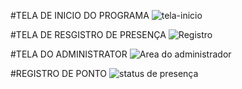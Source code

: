 #TELA DE INICIO DO PROGRAMA ![tela-inicio](https://github.com/user-attachments/assets/6fb349b8-1c15-482f-94db-6bd2549248a3)

#TELA DE  RESGISTRO DE PRESENÇA ![Registro](https://github.com/user-attachments/assets/f1cf1210-b65b-432a-b8a5-2861b7c4a994)

#TELA DO ADMINISTRATOR ![Area do administrador](https://github.com/user-attachments/assets/c41bb34f-807c-4d7f-b46e-6864d8242185)

#REGISTRO DE PONTO ![status de presença](https://github.com/user-attachments/assets/20edec89-cbb8-41eb-9a63-85206c562496)
